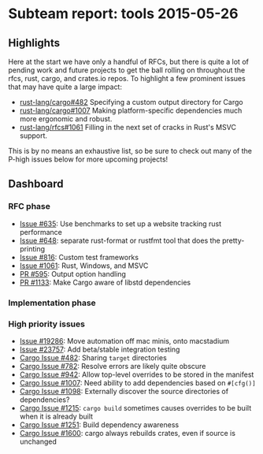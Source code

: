 # Subteam report: tools 2015-05-26

## Highlights

Here at the start we have only a handful of RFCs, but there is quite a lot of
pending work and future projects to get the ball rolling on throughout the rfcs,
rust, cargo, and crates.io repos. To highlight a few prominent issues that may
have quite a large impact:

* [rust-lang/cargo#482](https://github.com/rust-lang/cargo/issues/482)
  Specifying a custom output directory for Cargo
* [rust-lang/cargo#1007](https://github.com/rust-lang/cargo/issues/1007) Making
  platform-specific dependencies much more ergonomic and robust.
* [rust-lang/rfcs#1061](https://github.com/rust-lang/rfcs/issues/1061) Filling
  in the next set of cracks in Rust's MSVC support.

This is by no means an exhaustive list, so be sure to check out many of the
P-high issues below for more upcoming projects!

## Dashboard

### RFC phase

- [Issue #635](https://github.com/rust-lang/rfcs/issues/635):
  Use benchmarks to set up a website tracking rust performance
- [Issue #648](https://github.com/rust-lang/rfcs/issues/648):
  separate rust-format or rustfmt tool that does the pretty-printing
- [Issue #816](https://github.com/rust-lang/rfcs/issues/816):
  Custom test frameworks
- [Issue #1061](https://github.com/rust-lang/rfcs/issues/1061):
  Rust, Windows, and MSVC
- [PR #595](https://github.com/rust-lang/rfcs/pull/595):
  Output option handling
- [PR #1133](https://github.com/rust-lang/rfcs/pull/1133):
  Make Cargo aware of libstd dependencies

### Implementation phase


### High priority issues

- [Issue #19286](https://github.com/rust-lang/rust/issues/19286):
  Move automation off mac minis, onto macstadium
- [Issue #23757](https://github.com/rust-lang/rust/issues/23757):
  Add beta/stable integration testing
- [Cargo Issue #482](https://github.com/rust-lang/cargo/issues/482):
  Sharing `target` directories
- [Cargo Issue #782](https://github.com/rust-lang/cargo/issues/782):
  Resolve errors are likely quite obscure
- [Cargo Issue #942](https://github.com/rust-lang/cargo/issues/942):
  Allow top-level overrides to be stored in the manifest
- [Cargo Issue #1007](https://github.com/rust-lang/cargo/issues/1007):
  Need ability to add dependencies based on `#[cfg()]`
- [Cargo Issue #1098](https://github.com/rust-lang/cargo/issues/1098):
  Externally discover the source directories of dependencies?
- [Cargo Issue #1215](https://github.com/rust-lang/cargo/issues/1215):
  `cargo build` sometimes causes overrides to be built when it is already built
- [Cargo Issue #1251](https://github.com/rust-lang/cargo/issues/1251):
  Build dependency awareness
- [Cargo Issue #1600](https://github.com/rust-lang/cargo/issues/1600):
  cargo always rebuilds crates, even if source is unchanged

